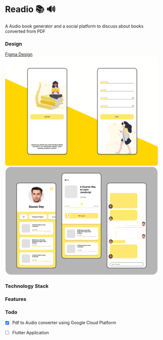 # Readio 📚 🔊
A Audio book generator and a social platform to discuss about books converted from PDF

### Design 
[Figma Design](https://www.figma.com/proto/Qzqga1Cp5C7yFgvSTshqPk/Untitled?node-id=60%3A3&scaling=scale-down)
![Design1](https://raw.githubusercontent.com/Souravdey777/Readio/master/Design1.png)
![Design2](https://raw.githubusercontent.com/Souravdey777/Readio/master/Design2.png)

### Technology Stack

### Features

### Todo

- [x] Pdf to Audio converter using Google Cloud Platform 
- [ ] Flutter Application

